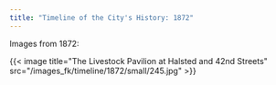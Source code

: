 ```yaml
---
title: "Timeline of the City's History: 1872"
---
```

Images from 1872:  

{{< image title="The Livestock Pavilion at Halsted and 42nd Streets" src="/images_fk/timeline/1872/small/245.jpg" >}}
